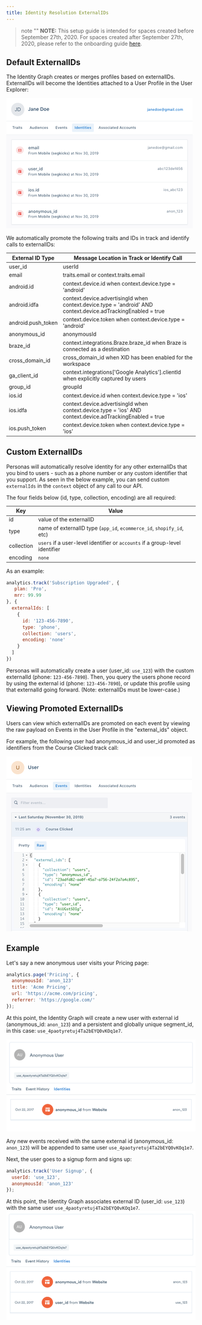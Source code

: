 ```yaml
---
title: Identity Resolution ExternalIDs
---
```


> note ""
> **NOTE:** This setup guide is intended for spaces created before September 27th, 2020. For spaces created after September 27th, 2020, please refer to the onboarding guide [here](/docs/personas/identity-resolution/identity-onboarding/).

## Default ExternalIDs

The Identity Graph creates or merges profiles based on externalIDs. ExternalIDs will become the Identities attached to a User Profile in the User Explorer:

![](images/jane_doe_new_identities.png)

We automatically promote the following traits and IDs in track and identify calls to externalIDs:

| External ID Type   | Message Location in Track or Identify Call                                                                    |
| ------------------ | ------------------------------------------------------------------------------------------------------------- |
| user_id            | userId                                                                                                        |
| email              | traits.email or context.traits.email                                                                          |
| android.id         | context.device.id when context.device.type = 'android'                                                        |
| android.idfa       | context.device.advertisingId when context.device.type = 'android' AND context.device.adTrackingEnabled = true |
| android.push_token | context.device.token when context.device.type = 'android'                                                     |
| anonymous_id       | anonymousId                                                                                                   |
| braze_id           | context.integrations.Braze.braze_id when Braze is connected as a destination                                  |
| cross_domain_id    | cross_domain_id when XID has been enabled for the workspace                                                   |
| ga_client_id       | context.integrations['Google Analytics'].clientId when explicitly captured by users                           |
| group_id           | groupId                                                                                                       |
| ios.id             | context.device.id when context.device.type = 'ios'                                                            |
| ios.idfa           | context.device.advertisingId when context.device.type = 'ios' AND context.device.adTrackingEnabled = true     |
| ios.push_token     | context.device.token when context.device.type = 'ios'                                                         |


## Custom ExternalIDs

Personas will automatically resolve identity for any other externalIDs that you bind to users - such as a phone number or any custom identifier that you support. As seen in the below example, you can send custom `externalIds` in the `context` object of any call to our API.

The four fields below (id, type, collection, encoding) are all required:

| Key        | Value                                                                        |
| ---------- | ---------------------------------------------------------------------------- |
| id         | value of the externalID                                                      |
| type       | name of externalID type (`app_id`, `ecommerce_id`, `shopify_id`, etc)        |
| collection | `users` if a user-level identifier or `accounts` if a group-level identifier |
| encoding   | `none`                                                                       |

As an example:

``` js
analytics.track('Subscription Upgraded', {
   plan: 'Pro',
   mrr: 99.99
}, {
  externalIds: [
    {
      id: '123-456-7890',
      type: 'phone',
      collection: 'users',
      encoding: 'none'
    }
  ]
})
```

Personas will automatically create a user (user_id: `use_123`)  with the custom externalId (phone: `123-456-7890`). Then, you query the users phone record by using the external id (phone: `123-456-7890`), or update this profile using that externalId going forward. (Note: externalIDs must be lower-case.)

## Viewing Promoted ExternalIDs

Users can view which externalIDs are promoted on each event by viewing the raw payload on Events in the User Profile in the "external_ids" object.

For example, the following user had anonymous_id and user_id promoted as identifiers from the Course Clicked track call:

![](images/external_id_payload.png)

## Example

Let's say a new anonymous user visits your Pricing page:

``` js
analytics.page('Pricing', {
  anonymousId: 'anon_123'
  title: 'Acme Pricing',
  url: 'https://acme.com/pricing',
  referrer: 'https://google.com/'
});
```

At this point, the Identity Graph will create a new user with external id (anonymous_id: `anon_123`) and a persistent and globally unique segment_id, in this case: `use_4paotyretuj4Ta2bEYQ0vKOq1e7`.

![](images/identity_resolution_2.png)

Any new events received with the same external id (anonymous_id: `anon_123`) will be appended to same user `use_4paotyretuj4Ta2bEYQ0vKOq1e7`.

Next, the user goes to a signup form and signs up:

``` js
analytics.track('User Signup', {
  userId: 'use_123',
  anonymousId: 'anon_123'
});
```

At this point, the Identity Graph associates external ID (user_id: `use_123`) with the same user `use_4paotyretuj4Ta2bEYQ0vKOq1e7`.
![](images/identity_resolution_3.png)
